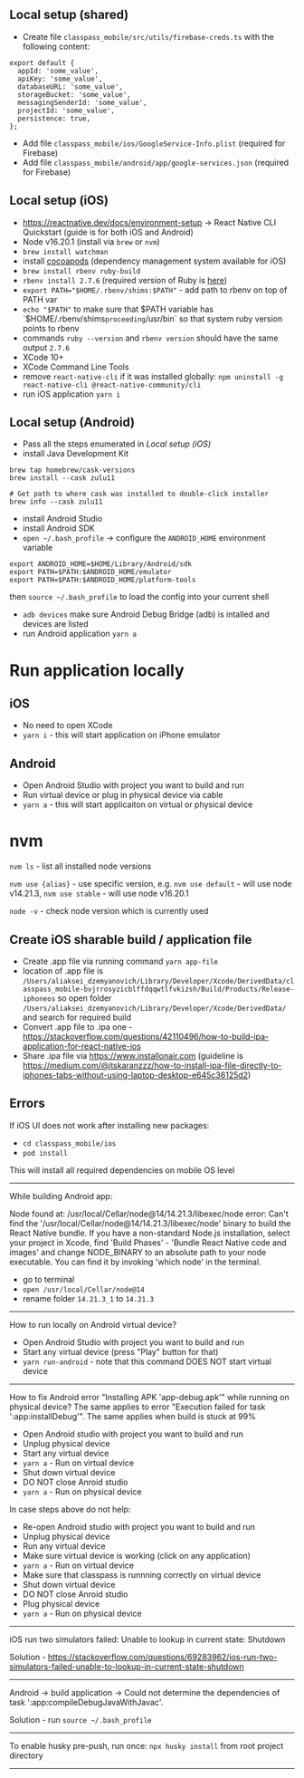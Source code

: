 ## Local setup (shared)

- Create file `classpass_mobile/src/utils/firebase-creds.ts` with the following content:
```
export default {
  appId: 'some_value',
  apiKey: 'some_value',
  databaseURL: 'some_value',
  storageBucket: 'some_value',
  messagingSenderId: 'some_value',
  projectId: 'some_value',
  persistence: true,
};
```
- Add file `classpass_mobile/ios/GoogleService-Info.plist` (required for Firebase)
- Add file `classpass_mobile/android/app/google-services.json` (required for Firebase)

## Local setup (iOS)

- https://reactnative.dev/docs/environment-setup -> React Native CLI Quickstart (guide is for both iOS and Android)
-  Node v16.20.1 (install via `brew` or `nvm`)
- `brew install watchman`
- install [cocoapods](https://cocoapods.org/) (dependency management system available for iOS)
- `brew install rbenv ruby-build`
- `rbenv install 2.7.6` (required version of Ruby is [here](https://github.com/facebook/react-native/blob/v0.71.3/.ruby-version))
- `export PATH="$HOME/.rbenv/shims:$PATH"` - add path to rbenv on top of PATH var
- `echo "$PATH"` to make sure that $PATH variable has `$HOME/.rbenv/shims` proceeding `/usr/bin` so that system ruby version points to rbenv
- commands `ruby --version` and `rbenv version` should have the same output `2.7.6`
- XCode 10+
- XCode Command Line Tools
- remove `react-native-cli` if it was installed globally: `npm uninstall -g react-native-cli @react-native-community/cli`
- run iOS application `yarn i`

## Local setup (Android)

- Pass all the steps enumerated in *Local setup (iOS)*
- install Java Development Kit
```
brew tap homebrew/cask-versions
brew install --cask zulu11

# Get path to where cask was installed to double-click installer
brew info --cask zulu11
```
- install Android Studio
- install Android SDK
- `open ~/.bash_profile` -> configure the `ANDROID_HOME` environment variable
```
export ANDROID_HOME=$HOME/Library/Android/sdk
export PATH=$PATH:$ANDROID_HOME/emulator
export PATH=$PATH:$ANDROID_HOME/platform-tools
```
then `source ~/.bash_profile` to load the config into your current shell
- `adb devices` make sure Android Debug Bridge (adb) is intalled and devices are listed
- run Android application `yarn a`

# Run application locally

## iOS

- No need to open XCode
- `yarn i` - this will start application on iPhone emulator

## Android

- Open Android Studio with project you want to build and run
- Run virtual device or plug in physical device via cable
- `yarn a` - this will start applicaiton on virtual or physical device

# nvm

`nvm ls` - list all installed node versions

`nvm use {alias}` - use specific version, e.g. `nvm use default` - will use node v14.21.3, `nvm use stable` - will use node v16.20.1

`node -v` - check node version which is currently used

## Create iOS sharable build / application file

- Create .app file via running command `yarn app-file`
- location of .app file is `/Users/aliaksei_dzemyanovich/Library/Developer/Xcode/DerivedData/classpass_mobile-bvjrrosyzicblffdqqwtlfvkizsh/Build/Products/Release-iphoneos` so open folder `/Users/aliaksei_dzemyanovich/Library/Developer/Xcode/DerivedData/` and search for required build
- Convert .app file to .ipa one - https://stackoverflow.com/questions/42110496/how-to-build-ipa-application-for-react-native-ios
- Share .ipa file via https://www.installonair.com (guideline is https://medium.com/@itskaranzzz/how-to-install-ipa-file-directly-to-iphones-tabs-without-using-laptop-desktop-e645c36125d2)

## Errors

If iOS UI does not work after installing new packages:
- `cd classpass_mobile/ios `
- `pod install`

This will install all required dependencies on mobile OS level

***

While building Android app:

Node found at: /usr/local/Cellar/node@14/14.21.3/libexec/node
error: Can't find the '/usr/local/Cellar/node@14/14.21.3/libexec/node' binary to build the React Native bundle.  If you have a non-standard Node.js installation, select your project in Xcode, find  'Build Phases' - 'Bundle React Native code and images' and change NODE_BINARY to an  absolute path to your node executable. You can find it by invoking 'which node' in the terminal.

- go to terminal
- `open /usr/local/Cellar/node@14`
- rename folder `14.21.3_1` to `14.21.3`

***

How to run locally on Android virtual device?

- Open Android Studio with project you want to build and run
- Start any virtual device (press "Play" button for that)
- `yarn run-android` - note that this command DOES NOT start virtual device

***

How to fix Android error "Installing APK 'app-debug.apk'" while running on physical device? The same applies to error "Execution failed for task ':app:installDebug'". The same applies when build is stuck at 99%

- Open Android studio with project you want to build and run
- Unplug physical device
- Start any virtual device
- `yarn a` - Run on virtual device
- Shut down virtual device
- DO NOT close Anroid studio
- `yarn a` - Run on physical device

In case steps above do not help:
- Re-open Android studio with project you want to build and run
- Unplug physical device
- Run any virtual device
- Make sure virtual device is working (click on any application)
- `yarn a` - Run on virtual device
- Make sure that classpass is runnning correctly on virtual device
- Shut down virtual device
- DO NOT close Anroid studio
- Plug physical device
- `yarn a` - Run on physical device

***

iOS run two simulators failed: Unable to lookup in current state: Shutdown

Solution - https://stackoverflow.com/questions/69283962/ios-run-two-simulators-failed-unable-to-lookup-in-current-state-shutdown

***

Android -> build application -> Could not determine the dependencies of task ':app:compileDebugJavaWithJavac'.

Solution - run `source ~/.bash_profile`

***

To enable husky pre-push, run once: ```npx husky install``` from root project directory

***
